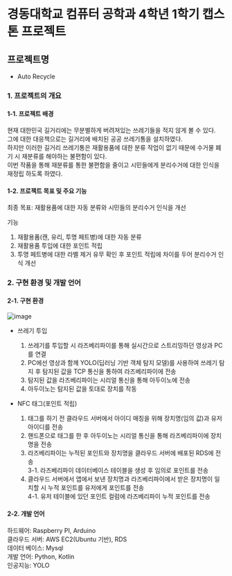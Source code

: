 # 경동대학교 컴퓨터 공학과 4학년 1학기 캡스톤 프로젝트

## 프로젝트명
- Auto Recycle

### 1. 프로젝트의 개요
#### 1-1. 프로젝트 배경
현재 대한민국 길거리에는 무분별하게 버려져있는 쓰레기들을 적지 않게 볼 수 있다.   
그에 대한 대응책으로는 길거리에 배치된 공공 쓰레기통을 설치하였다.   
하지만 이러한 길거리 쓰레기통은 재활용품에 대한 분류 작업이 없기 때문에 수거물 폐기 시 재분류를 해야하는 불편함이 있다.   
이번 작품을 통해 재분류를 통한 불편함을 줄이고 시민들에게 분리수거에 대한 인식을 재정립 하도록 하였다.   
#### 1-2. 프로젝트 목표 및 주요 기능
최종 목표: 재활용품에 대한 자동 분류와 시민들의 분리수거 인식을 개선   

기능   
1. 재활용품(캔, 유리, 투명 페트병)에 대한 자동 분류
2. 재활용품 투입에 대한 포인트 적립   
3. 투명 페트병에 대한 라벨 제거 유무 확인 후 포인트 적립에 차이를 두어 분리수거 인식 개선
### 2. 구현 환경 및 개발 언어
#### 2-1. 구현 환경
![image](https://github.com/gooyong123/Auto_Recycle/assets/143383060/f01fae38-6cb2-4d35-bf64-3db3b9106173)
- 쓰레기 투입
  1. 쓰레기를 투입할 시 라즈베리파이를 통해 실시간으로 스트리밍하던 영상과 PC를 연결
  2. PC에선 영상과 함께 YOLO(딥러닝 기반 객체 탐지 모델)를 사용하여 쓰레기 탐지 후 탐지된 값을 TCP 통신을 통하여 라즈베리파이에 전송
  3. 탐지된 값을 라즈베리파이는 시리얼 통신을 통해 아두이노에 전송
  4. 아두이노는 탐지된 값을 토대로 장치를 작동

- NFC 태그(포인트 적립)
  1. 태그를 하기 전 클라우드 서버에서 아이디 매칭을 위해 장치명(임의 값)과 유저 아이디를 전송
  2. 핸드폰으로 태그를 한 후 아두이노는 시리얼 통신을 통해 라즈베리파이에 장치명을 전송
  3. 라즈베리파이는 누적된 포인트와 장치명을 클라우드 서버에 배포된 RDS에 전송   
      3-1. 라즈베리파이 데이터베이스 테이블을 생성 후 임의로 포인트를 전송
  4. 클라우드 서버에서 앱에서 보낸 장치명과 라즈베리파이에서 받은 장치명이 일치할 시 누적 포인트를 유저에게 포인트를 전송   
      4-1. 유저 테이블에 있던 포인트 컬럼에 라즈베리파이 누적 포인트를 전송   
#### 2-2. 개발 언어
하드웨어: Raspberry PI, Arduino   
클라우드 서버: AWS EC2(Ubuntu 기반), RDS   
데이터 베이스: Mysql   
개발 언어: Python, Kotlin   
인공지능: YOLO   
